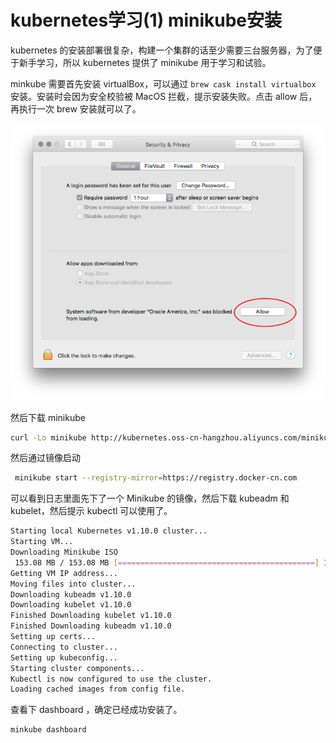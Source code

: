<!-- {title_en:'kubernetes learn install minikube', comment:true, modify:'2018-12-22', tags:['k8s','kubernetes', 'minikube'], summary:''} -->

# kubernetes学习(1) minikube安装

kubernetes 的安装部署很复杂，构建一个集群的话至少需要三台服务器，为了便于新手学习，所以 kubernetes 提供了 minikube 用于学习和试验。

minkube 需要首先安装 virtualBox，可以通过 `brew cask install virtualbox` 安装。安装时会因为安全校验被 MacOS 拦截，提示安装失败。点击 allow 后，再执行一次 brew 安装就可以了。

![security_allow](security_allow.jpg)

然后下载 minikube 

```bash
curl -Lo minikube http://kubernetes.oss-cn-hangzhou.aliyuncs.com/minikube/releases/v0.28.0/minikube-darwin-amd64 && chmod +x minikube && sudo mv minikube /usr/local/bin/
```

然后通过镜像启动

``` bash
 minikube start --registry-mirror=https://registry.docker-cn.com
```

可以看到日志里面先下了一个 Minikube 的镜像，然后下载 kubeadm 和 kubelet，然后提示 kubectl 可以使用了。

``` bash
Starting local Kubernetes v1.10.0 cluster...
Starting VM...
Downloading Minikube ISO
 153.08 MB / 153.08 MB [============================================] 100.00% 0s
Getting VM IP address...
Moving files into cluster...
Downloading kubeadm v1.10.0
Downloading kubelet v1.10.0
Finished Downloading kubelet v1.10.0
Finished Downloading kubeadm v1.10.0
Setting up certs...
Connecting to cluster...
Setting up kubeconfig...
Starting cluster components...
Kubectl is now configured to use the cluster.
Loading cached images from config file.
```

查看下 dashboard ，确定已经成功安装了。

``` bash
minkube dashboard
```

